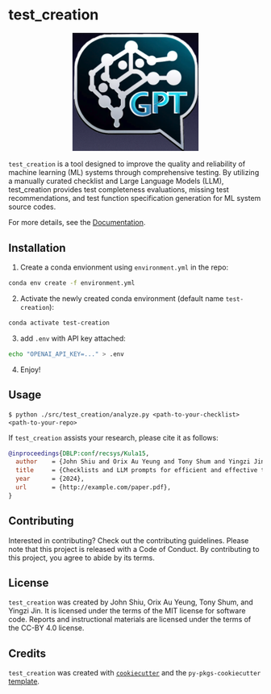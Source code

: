 # test_creation
<div style="text-align: center;">
  <img src="img/logo.jpg" alt="test_creation logo" width="250"/>
</div>

`test_creation` is a tool designed to improve the quality and reliability of machine learning (ML) systems through comprehensive testing. By utilizing a manually curated checklist and Large Language Models (LLM), test_creation provides test completeness evaluations, missing test recommendations, and test function specification generation for ML system source codes.

For more details, see the [Documentation](https://ubc-mds.github.io/test-creation/proposal.html).

## Installation

1. Create a conda envionment using `environment.yml` in the repo:

```bash
conda env create -f environment.yml
```

2. Activate the newly created conda environment (default name `test-creation`):
```bash
conda activate test-creation
```

3. add `.env` with API key attached:
```bash
echo "OPENAI_API_KEY=..." > .env
```

4. Enjoy!

## Usage

```console
$ python ./src/test_creation/analyze.py <path-to-your-checklist> <path-to-your-repo>
```

If `test_creation` assists your research, please cite it as follows:
```bibtex
@inproceedings{DBLP:conf/recsys/Kula15,
  author    = {John Shiu and Orix Au Yeung and Tony Shum and Yingzi Jin},
  title     = {Checklists and LLM prompts for efficient and effective test creation in data analysis},
  year      = {2024},
  url       = {http://example.com/paper.pdf},
}

```

## Contributing

Interested in contributing? Check out the contributing guidelines. Please note that this project is released with a Code of Conduct. By contributing to this project, you agree to abide by its terms.

## License

`test_creation` was created by John Shiu, Orix Au Yeung, Tony Shum, and Yingzi Jin. It is licensed under the terms of the MIT license for software code. Reports and instructional materials are licensed under the terms of the CC-BY 4.0 license.

## Credits

`test_creation` was created with [`cookiecutter`](https://cookiecutter.readthedocs.io/en/latest/) and the `py-pkgs-cookiecutter` [template](https://github.com/py-pkgs/py-pkgs-cookiecutter).
